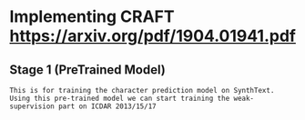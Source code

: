 # Implementing CRAFT https://arxiv.org/pdf/1904.01941.pdf


## Stage 1 (PreTrained Model)

    This is for training the character prediction model on SynthText.
    Using this pre-trained model we can start training the weak-supervision part on ICDAR 2013/15/17
    